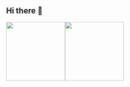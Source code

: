## Hi there 👋

<!--
**zhouxiaona/zhouxiaona** is a ✨ _special_ ✨ repository because its `README.md` (this file) appears on your GitHub profile.

Here are some ideas to get you started:

- 🔭 I’m currently working on ...
- 🌱 I’m currently learning ...
- 👯 I’m looking to collaborate on ...
- 🤔 I’m looking for help with ...
- 💬 Ask me about ...
- 📫 How to reach me: ...
- 😄 Pronouns: ...
- ⚡ Fun fact: ...
-->

<img align="center" height="160px" src="https://github-readme-stats.vercel.app/api?username=zhouxiaona&hide_border=true&show_icons=true&line_height=21&bg_color=45,E66345,904E95&title_color=ffffff&icon_color=ffffff&text_color=ffffff" /><img align="center" height="160px" src="https://github-readme-stats.vercel.app/api/top-langs/?username=zhouxiaona&hide_title=true&hide_border=true&layout=compact&bg_color=45,E66345,904E95&title_color=ffffff&icon_color=ffffff&text_color=ffffff" />

